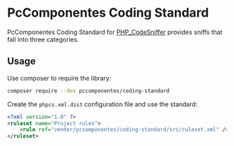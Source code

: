 # PcComponentes Coding Standard

PcComponentes Coding Standard for [PHP_CodeSniffer](https://github.com/squizlabs/PHP_CodeSniffer) provides sniffs that fall into three categories.

## Usage
Use composer to require the library:

```bash
composer require --dev pccomponentes/coding-standard
```

Create the `phpcs.xml.dist` configuration file and use the standard:

```xml
<?xml version="1.0" ?>
<ruleset name="Project rules">
    <rule ref="vendor/pccomponentes/coding-standard/src/ruleset.xml" />
</ruleset>
```

